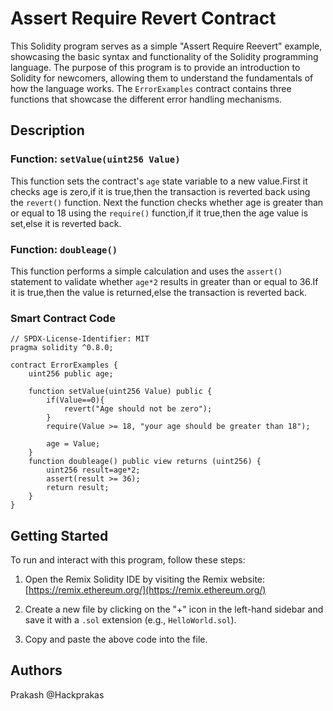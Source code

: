 # Assert Require Revert Contract
This Solidity program serves as a simple "Assert Require Reevert" example, showcasing the basic syntax and functionality of the Solidity programming language. The purpose of this program is to provide an introduction to Solidity for newcomers, allowing them to understand the fundamentals of how the language works.
The `ErrorExamples` contract contains three functions that showcase the different error handling mechanisms.

## Description
### Function: `setValue(uint256 Value)`

This function sets the contract's `age` state variable to a new value.First it checks age is zero,if it is true,then the transaction is reverted back using the `revert()` function.
Next the function checks whether age is greater than or equal to 18 using the `require()` function,if it true,then the age value is set,else it is reverted back.

### Function: `doubleage()`

This function performs a simple calculation and uses the `assert()` statement to validate whether `age*2` results in greater than or equal to 36.If it is true,then the value is returned,else the transaction is reverted back.


### Smart Contract Code

```solidity
// SPDX-License-Identifier: MIT
pragma solidity ^0.8.0;

contract ErrorExamples {
    uint256 public age;

    function setValue(uint256 Value) public {
        if(Value==0){
            revert("Age should not be zero");
        }
        require(Value >= 18, "your age should be greater than 18");
        
        age = Value;
    }
    function doubleage() public view returns (uint256) {
        uint256 result=age*2;
        assert(result >= 36);
        return result;
    }
}
```
## Getting Started

To run and interact with this program, follow these steps:

1. Open the Remix Solidity IDE by visiting the Remix website: [https://remix.ethereum.org/](https://remix.ethereum.org/)

2. Create a new file by clicking on the "+" icon in the left-hand sidebar and save it with a `.sol` extension (e.g., `HelloWorld.sol`).

3. Copy and paste the above code into the file.


## Authors
Prakash
@Hackprakas


